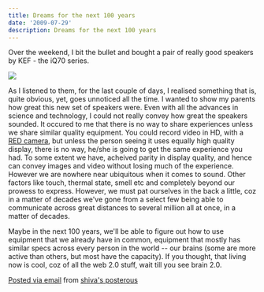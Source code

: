 ```yaml
---
title: Dreams for the next 100 years
date: '2009-07-29'
description: Dreams for the next 100 years
---
```


Over the weekend, I bit the bullet and bought a pair of really good speakers by KEF - the iQ70 series.

[![](/images/IMG_0061.jpg.scaled.500.jpg)][0]

As I listened to them, for the last couple of days, I realised something that is, quite obvious, yet, goes unnoticed all the time. I wanted to show my parents how great this new set of speakers were. Even with all the advances in science and technology, I could not really convey how great the speakers sounded. It occured to me that there is no way to share experiences unless we share similar quality equipment. You could record video in HD, with a [RED camera][1], but unless the person seeing it uses equally high quality display, there is no way, he/she is going to get the same experience you had. To some extent we have, acheived parity in display quality, and hence can convey images and video without losing much of the experience. However we are nowhere near ubiquitous when it comes to sound. Other factors like touch, thermal state, smell etc and completely beyond our prowess to express. However, we must pat ourselves in the back a little, coz in a matter of decades we've gone from a select few being able to communicate across great distances to several million all at once, in a matter of decades.

Maybe in the next 100 years, we'll be able to figure out how to use equipment that we already have in common, equipment that mostly has similar specs across every person in the world -- our brains (some are more active than others, but most have the capacity). If you thought, that living now is cool, coz of all the web 2.0 stuff, wait till you see brain 2.0\.

[Posted via email][2] from [shiva's posterous][3]


[0]: http://posterous.com/getfile/files.posterous.com/shiva/E4r2AzeUT1YFBixmK1hO5mgLIbxa9CslhbFmksV2ERruhs8OHyZeWBQkn3oL/IMG_0061.jpg
[1]: http://www.red.com/cameras/
[2]: http://posterous.com
[3]: http://shiva.posterous.com/dreams-for-the-next-100-years